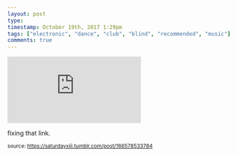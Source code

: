 ```yaml
---
layout: post
type: 
timestamp: October 19th, 2017 1:29pm
tags: ["electronic", "dance", "club", "blind", "recommended", "music"]
comments: true
---
```

<embed type="audio/mpeg" src="https://bandcamp.com/stream_redirect?enc=mp3-128&amp;track_id=3371878639&amp;ts=1618890940&amp;t=e438c80894c99d7f5ea9b8ff27f66d1b29bdf5fb">
       
fixing that link.
 
  
<small>source: https://saturdayxiii.tumblr.com/post/166578533784</small>